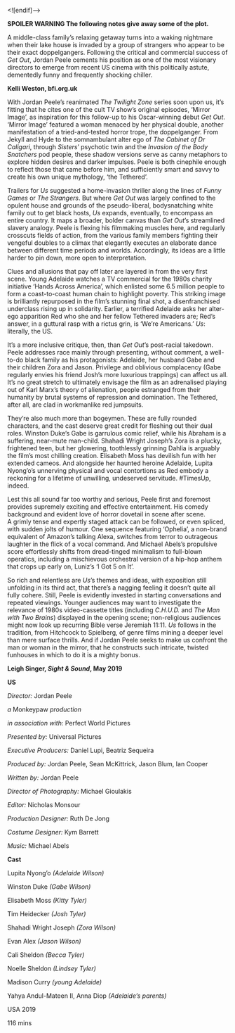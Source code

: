 
<![endif]-->

**SPOILER WARNING  The following notes give away some of the plot.**

A middle-class family’s relaxing getaway turns into a waking nightmare when their lake house is invaded by a group of strangers who appear to be their exact doppelgangers. Following the critical and commercial success of _Get Out_, Jordan Peele cements his position as one of the most visionary directors to emerge from recent US cinema with this politically astute, dementedly funny and frequently shocking chiller.

**Kelli Weston, bfi.org.uk**

With Jordan Peele’s reanimated _The Twilight Zone_ series soon upon us, it’s fitting that he cites one of the cult TV show’s original episodes, ‘Mirror Image’, as inspiration for this follow-up to his Oscar-winning debut _Get Out_. ‘Mirror Image’ featured a woman menaced by her physical double, another manifestation of a tried-and-tested horror trope, the doppelganger. From Jekyll and Hyde to the somnambulant alter ego of _The Cabinet of Dr Caligari_, through _Sisters_’ psychotic twin and the _Invasion of the Body Snatchers_ pod people, these shadow versions serve as canny metaphors to explore hidden desires and darker impulses. Peele is both cinephile enough to reflect those that came before him, and sufficiently smart and savvy to create his own unique mythology, ‘the Tethered’.

Trailers for _Us_ suggested a home-invasion thriller along the lines of _Funny Games_ or _The Strangers_. But where _Get Out_ was largely confined to the opulent house and grounds of the pseudo-liberal, bodysnatching white family out to get black hosts, _Us_ expands, eventually, to encompass an entire country. It maps a broader, bolder canvas than _Get Out_’s streamlined slavery analogy. Peele is flexing his filmmaking muscles here, and regularly crosscuts fields of action, from the various family members fighting their vengeful doubles to a climax that elegantly executes an elaborate dance between different time periods and worlds. Accordingly, its ideas are a little harder to pin down, more open to interpretation.

Clues and allusions that pay off later are layered in from the very first scene. Young Adelaide watches a TV commercial for the 1980s charity initiative ‘Hands Across America’, which enlisted some 6.5 million people to form a coast-to-coast human chain to highlight poverty. This striking image is brilliantly repurposed in the film’s stunning final shot, a disenfranchised underclass rising up in solidarity. Earlier, a terrified Adelaide asks her alter-ego apparition Red who she and her fellow Tethered invaders are; Red’s answer, in a guttural rasp with a rictus grin, is ‘We’re Americans.’ _Us_: literally, the US.

It’s a more inclusive critique, then, than _Get Out_’s post-racial takedown. Peele addresses race mainly through presenting, without comment, a well-to-do black family as his protagonists: Adelaide, her husband Gabe and their children Zora and Jason. Privilege and oblivious complacency (Gabe regularly envies his friend Josh’s more luxurious trappings) can affect us all. It’s no great stretch to ultimately envisage the film as an adrenalised playing out of Karl Marx’s theory of alienation, people estranged from their humanity by brutal systems of repression and domination. The Tethered, after all, are clad in workmanlike red jumpsuits.

They’re also much more than bogeymen. These are fully rounded characters, and the cast deserve great credit for fleshing out their dual roles. Winston Duke’s Gabe is garrulous comic relief, while his Abraham is a suffering, near-mute man-child. Shahadi Wright Joseph’s Zora is a plucky, frightened teen, but her glowering, toothlessly grinning Dahlia is arguably the film’s most chilling creation. Elisabeth Moss has devilish fun with her extended cameos. And alongside her haunted heroine Adelaide, Lupita Nyong’o’s unnerving physical and vocal contortions as Red embody a reckoning for a lifetime of unwilling, undeserved servitude. #TimesUp, indeed.

Lest this all sound far too worthy and serious, Peele first and foremost provides supremely exciting and effective entertainment. His comedy background and evident love of horror dovetail in scene after scene.  
A grimly tense and expertly staged attack can be followed, or even spliced, with sudden jolts of humour. One sequence featuring ‘Ophelia’, a non-brand equivalent of Amazon’s talking Alexa, switches from terror to outrageous laughter in the flick of a vocal command. And Michael Abels’s propulsive score effortlessly shifts from dread-tinged minimalism to full-blown operatics, including a mischievous orchestral version of a hip-hop anthem that crops up early on, Luniz’s ‘I Got 5 on It’.

So rich and relentless are _Us_’s themes and ideas, with exposition still unfolding in its third act, that there’s a nagging feeling it doesn’t quite all fully cohere. Still, Peele is evidently invested in starting conversations and repeated viewings. Younger audiences may want to investigate the relevance of 1980s video-cassette titles (including _C.H.U.D._ and _The Man with Two Brains_) displayed in the opening scene; non-religious audiences might now look up recurring Bible verse Jeremiah 11:11. _Us_ follows in the tradition, from Hitchcock to Spielberg, of genre films mining a deeper level than mere surface thrills. And if Jordan Peele seeks to make us confront the man or woman in the mirror, that he constructs such intricate, twisted funhouses in which to do it is a mighty bonus.

**Leigh Singer, _Sight & Sound_, May 2019**

**US**

_Director:_ Jordan Peele

_a_ Monkeypaw _production_

_in association with:_ Perfect World Pictures

_Presented_ _by:_ Universal Pictures

_Executive Producers:_ Daniel Lupi, Beatriz Sequeira

_Produced by:_ Jordan Peele, Sean McKittrick, Jason Blum, Ian Cooper

_Written by:_ Jordan Peele

_Director of Photography:_ Michael Gioulakis

_Editor:_ Nicholas Monsour

_Production Designer:_ Ruth De Jong

_Costume Designer:_ Kym Barrett

_Music:_ Michael Abels

**Cast**

Lupita Nyong’o _(Adelaide Wilson)_

Winston Duke _(Gabe Wilson)_

Elisabeth Moss _(Kitty Tyler)_

Tim Heidecker _(Josh Tyler)_

Shahadi Wright Joseph _(Zora Wilson)_

Evan Alex _(Jason Wilson)_

Cali Sheldon _(Becca Tyler)_

Noelle Sheldon _(Lindsey Tyler)_

Madison Curry _(young Adelaide)_

Yahya Andul-Mateen II, Anna Diop _(Adelaide’s parents)_

USA 2019

116 mins
<!--stackedit_data:
eyJoaXN0b3J5IjpbLTIxMTAwNTgzNDddfQ==
-->